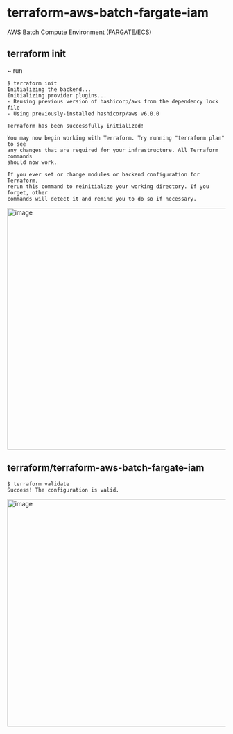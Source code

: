 # terraform-aws-batch-fargate-iam
AWS Batch Compute Environment (FARGATE/ECS)

## terraform init
~ run 
```
$ terraform init
Initializing the backend...
Initializing provider plugins...
- Reusing previous version of hashicorp/aws from the dependency lock file
- Using previously-installed hashicorp/aws v6.0.0

Terraform has been successfully initialized!

You may now begin working with Terraform. Try running "terraform plan" to see
any changes that are required for your infrastructure. All Terraform commands
should now work.

If you ever set or change modules or backend configuration for Terraform,
rerun this command to reinitialize your working directory. If you forget, other
commands will detect it and remind you to do so if necessary.
```
<img width="557" alt="image" src="https://github.com/user-attachments/assets/d513746b-afb7-4f3f-8f66-ab02fff6b312" />


## terraform/terraform-aws-batch-fargate-iam
```
$ terraform validate
Success! The configuration is valid.
```
<img width="524" alt="image" src="https://github.com/user-attachments/assets/248e0b0a-c8e9-451c-91fe-580c713a364b" />


